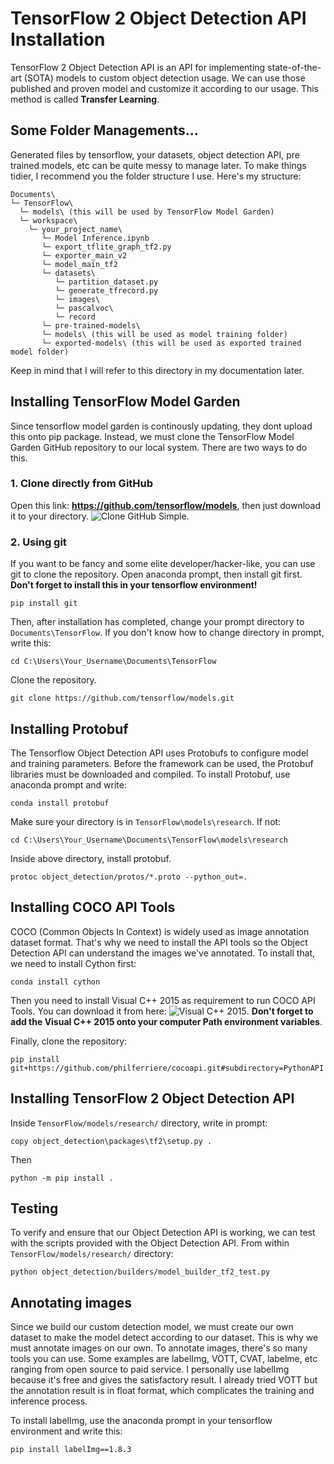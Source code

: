 # TensorFlow 2 Object Detection API Installation
TensorFlow 2 Object Detection API is an API for implementing state-of-the-art (SOTA) models to custom object detection usage. We can use those published and proven model and customize it according to our usage. This method is called **Transfer Learning**.
## Some Folder Managements...
Generated files by tensorflow, your datasets, object detection API, pre trained models, etc can be quite messy to manage later. To make things tidier, I recommend you the folder structure I use. Here's my structure:
  ```
  Documents\  
  └─ TensorFlow\  
    └─ models\ (this will be used by TensorFlow Model Garden)  
    └─ workspace\  
      └─ your_project_name\  
         └─ Model Inference.ipynb  
         └─ export_tflite_graph_tf2.py  
         └─ exporter_main_v2  
         └─ model_main_tf2  
         └─ datasets\  
            └─ partition_dataset.py  
            └─ generate_tfrecord.py  
            └─ images\  
            └─ pascalvoc\  
            └─ record  
         └─ pre-trained-models\  
         └─ models\ (this will be used as model training folder)  
         └─ exported-models\ (this will be used as exported trained model folder)
   ```

Keep in mind that I will refer to this directory in my documentation later.
## Installing TensorFlow Model Garden
Since tensorflow model garden is continously updating, they dont upload this onto pip package. Instead, we must clone the TensorFlow Model Garden GitHub repository to our local system. There are two ways to do this.
### 1. Clone directly from GitHub
Open this link: **https://github.com/tensorflow/models**, then just download it to your directory.
![Clone GitHub](https://github.com/rizkymille/rasendriya-auav-ui/blob/main/docs/clonegithub.jpg)
Simple.
### 2. Using git
If you want to be fancy and some elite developer/hacker-like, you can use git to clone the repository. Open anaconda prompt, then install git first. **Don't forget to install this in your tensorflow environment!**
  ```
  pip install git
  ```
Then, after installation has completed, change your prompt directory to `Documents\TensorFlow`. If you don't know how to change directory in prompt, write this:
  ```
  cd C:\Users\Your_Username\Documents\TensorFlow
  ```
Clone the repository.
  ```
  git clone https://github.com/tensorflow/models.git
  ```
## Installing Protobuf
The Tensorflow Object Detection API uses Protobufs to configure model and training parameters. Before the framework can be used, the Protobuf libraries must be downloaded and compiled. To install Protobuf, use anaconda prompt and write:
  ```
  conda install protobuf
  ```
Make sure your directory is in `TensorFlow\models\research`. If not:
  ```
  cd C:\Users\Your_Username\Documents\TensorFlow\models\research
  ```
Inside above directory, install protobuf.
  ```
  protoc object_detection/protos/*.proto --python_out=.
  ```
## Installing COCO API Tools
COCO (Common Objects In Context) is widely used as image annotation dataset format. That's why we need to install the API tools so the Object Detection API can understand the images we've annotated. To install that, we need to install Cython first:
  ```
  conda install cython
  ```
Then you need to install Visual C++ 2015 as requirement to run COCO API Tools. You can download it from here: ![Visual C++ 2015](https://go.microsoft.com/fwlink/?LinkId=691126). **Don't forget to add the Visual C++ 2015 onto your computer Path environment variables**.

Finally, clone the repository:
  ```
  pip install git+https://github.com/philferriere/cocoapi.git#subdirectory=PythonAPI
  ```
## Installing TensorFlow 2 Object Detection API
Inside `TensorFlow/models/research/` directory, write in prompt:
  ```
  copy object_detection\packages\tf2\setup.py .
  ```
Then
  ```
  python -m pip install .
  ```
## Testing
To verify and ensure that our Object Detection API is working, we can test with the scripts provided with the Object Detection API. From within `TensorFlow/models/research/` directory:
  ```
  python object_detection/builders/model_builder_tf2_test.py
  ```
## Annotating images
Since we build our custom detection model, we must create our own dataset to make the model detect according to our dataset. This is why we must annotate images on our own. To annotate images, there's so many tools you can use. Some examples are labelImg, VOTT, CVAT, labelme, etc ranging from open source to paid service. I personally use labelImg because it's free and gives the satisfactory result. I already tried VOTT but the annotation result is in float format, which complicates the training and inference process.

To install labelImg, use the anaconda prompt in your tensorflow environment and write this:
  ```
  pip install labelImg==1.8.3
  ```
